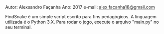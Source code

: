 Autor: Alexsandro Façanha
Ano: 2017
e-mail: alex.facanha18@gmail.com

FindSnake é um simple script escrito para fins pedagógicos.
A linguagem utilizada é o Python 3.X.
Para rodar o jogo, execute o arquivo "main.py" no seu terminal.


